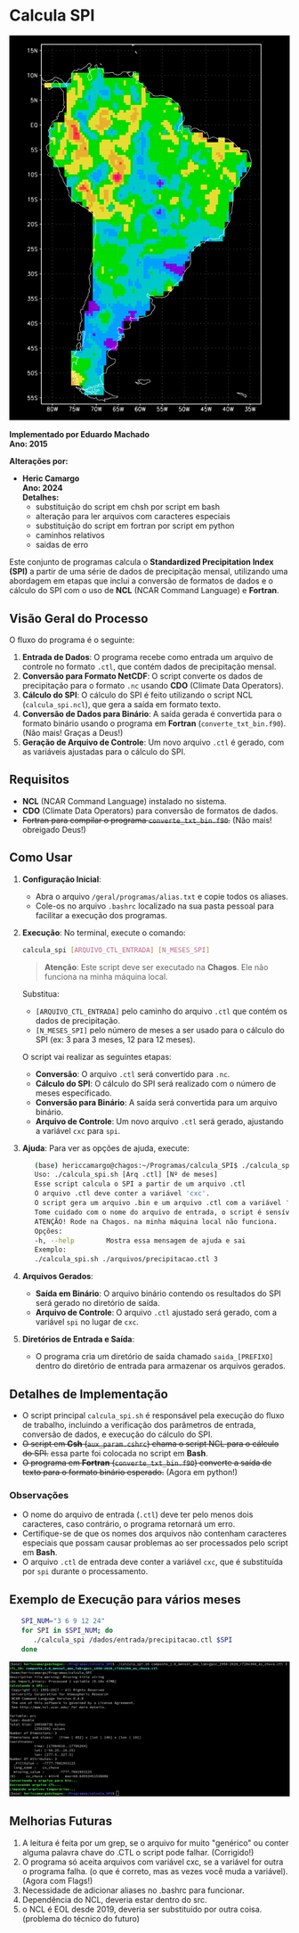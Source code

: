# Calcula SPI

![SPI](src/pics/spi.png)

**Implementado por Eduardo Machado**  
**Ano: 2015**

**Alterações por:**
- **Heric Camargo**  
  **Ano: 2024**  
  **Detalhes:**
   - substituição do script em chsh por script em bash
   - alteração para ler arquivos com caracteres especiais
   - substituição do script em fortran por script em python
   - caminhos relativos
   - saidas de erro

Este conjunto de programas calcula o **Standardized Precipitation Index (SPI)** a partir de uma série de dados de precipitação mensal, utilizando uma abordagem em etapas que inclui a conversão de formatos de dados e o cálculo do SPI com o uso de **NCL** (NCAR Command Language) e **Fortran**.

## Visão Geral do Processo

O fluxo do programa é o seguinte:

1. **Entrada de Dados**: O programa recebe como entrada um arquivo de controle no formato `.ctl`, que contém dados de precipitação mensal.
2. **Conversão para Formato NetCDF**: O script converte os dados de precipitação para o formato `.nc` usando **CDO** (Climate Data Operators).
3. **Cálculo do SPI**: O cálculo do SPI é feito utilizando o script NCL (`calcula_spi.ncl`), que gera a saída em formato texto.
4. **Conversão de Dados para Binário**: A saída gerada é convertida para o formato binário usando o programa em **Fortran** (`converte_txt_bin.f90`). (Não mais! Graças a Deus!)
5. **Geração de Arquivo de Controle**: Um novo arquivo `.ctl` é gerado, com as variáveis ajustadas para o cálculo do SPI.

## Requisitos

- **NCL** (NCAR Command Language) instalado no sistema.
- **CDO** (Climate Data Operators) para conversão de formatos de dados.
- ~~Fortran para compilar o programa `converte_txt_bin.f90`.~~ (Não mais! obreigado Deus!)

## Como Usar

1. **Configuração Inicial**:
   - Abra o arquivo `/geral/programas/alias.txt` e copie todos os aliases.
   - Cole-os no arquivo `.bashrc` localizado na sua pasta pessoal para facilitar a execução dos programas.
   
2. **Execução**:
   No terminal, execute o comando:

   ```bash
   calcula_spi [ARQUIVO_CTL_ENTRADA] [N_MESES_SPI]
   ```

   > **Atenção**: Este script deve ser executado na **Chagos**. Ele não funciona na minha máquina local.

   Substitua:
   - `[ARQUIVO_CTL_ENTRADA]` pelo caminho do arquivo `.ctl` que contém os dados de precipitação.
   - `[N_MESES_SPI]` pelo número de meses a ser usado para o cálculo do SPI (ex: 3 para 3 meses, 12 para 12 meses).

   O script vai realizar as seguintes etapas:
   - **Conversão**: O arquivo `.ctl` será convertido para `.nc`.
   - **Cálculo do SPI**: O cálculo do SPI será realizado com o número de meses especificado.
   - **Conversão para Binário**: A saída será convertida para um arquivo binário.
   - **Arquivo de Controle**: Um novo arquivo `.ctl` será gerado, ajustando a variável `cxc` para `spi`.

3. **Ajuda**:
   Para ver as opções de ajuda, execute:

   ```bash
      (base) hericcamargo@chagos:~/Programas/calcula_SPI$ ./calcula_spi.sh -h
      Uso: ./calcula_spi.sh [Arq .ctl] [Nº de meses]
      Esse script calcula o SPI a partir de um arquivo .ctl
      O arquivo .ctl deve conter a variável 'cxc'.
      O script gera um arquivo .bin e um arquivo .ctl com a variável 'spi'
      Tome cuidado com o nome do arquivo de entrada, o script é sensível a isso.
      ATENÇÃO! Rode na Chagos. na minha máquina local não funciona.
      Opções:
      -h, --help		Mostra essa mensagem de ajuda e sai
      Exemplo:
      ./calcula_spi.sh ./arquivos/precipitacao.ctl 3
   ```

4. **Arquivos Gerados**:
   - **Saída em Binário**: O arquivo binário contendo os resultados do SPI será gerado no diretório de saída.
   - **Arquivo de Controle**: O arquivo `.ctl` ajustado será gerado, com a variável `spi` no lugar de `cxc`.

5. **Diretórios de Entrada e Saída**:
   - O programa cria um diretório de saída chamado `saida_[PREFIXO]` dentro do diretório de entrada para armazenar os arquivos gerados.
   
## Detalhes de Implementação

- O script principal `calcula_spi.sh` é responsável pela execução do fluxo de trabalho, incluindo a verificação dos parâmetros de entrada, conversão de dados, e execução do cálculo do SPI.
- ~~O script em **Csh** (`aux_param.cshrc`) chama o script NCL para o cálculo do SPI.~~ essa parte foi colocada no script em **Bash**.
- ~~O programa em **Fortran** (`converte_txt_bin.f90`) converte a saída de texto para o formato binário esperado.~~ (Agora em python!)

### Observações

- O nome do arquivo de entrada (`.ctl`) deve ter pelo menos dois caracteres, caso contrário, o programa retornará um erro.
- Certifique-se de que os nomes dos arquivos não contenham caracteres especiais que possam causar problemas ao ser processados pelo script em **Bash**.
- O arquivo `.ctl` de entrada deve conter a variável `cxc`, que é substituída por `spi` durante o processamento.

## Exemplo de Execução para vários meses

```bash
   SPI_NUM="3 6 9 12 24"
   for SPI in $SPI_NUM; do
      ./calcula_spi /dados/entrada/precipitacao.ctl $SPI
   done
```

![SPI](src/pics/terminal.png)

## Melhorias Futuras

1. A leitura é feita por um grep, se o arquivo for muito "genérico" ou conter alguma palavra chave do .CTL o script pode falhar. (Corrigido!)
2. O programa só aceita arquivos com variável cxc, se a variável for outra o programa falha. (o que é correto, mas as vezes você muda a variável). (Agora com Flags!)
3. Necessidade de adicionar aliases no .bashrc para funcionar.
4. Dependência do NCL, deveria estar dentro do src.
5. o NCL é EOL desde 2019, deveria ser substituído por outra coisa. (problema do técnico do futuro)
